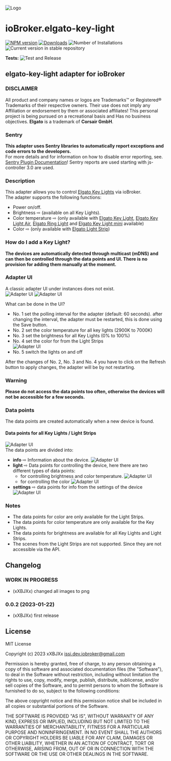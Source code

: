 ![Logo](admin/elgato-key-light.png)
# ioBroker.elgato-key-light

[![NPM version](https://img.shields.io/npm/v/iobroker.elgato-key-light.svg)](https://www.npmjs.com/package/iobroker.elgato-key-light)
[![Downloads](https://img.shields.io/npm/dm/iobroker.elgato-key-light.svg)](https://www.npmjs.com/package/iobroker.elgato-key-light)
![Number of Installations](https://iobroker.live/badges/elgato-key-light-installed.svg)
![Current version in stable repository](https://iobroker.live/badges/elgato-key-light-stable.svg)

**Tests:** ![Test and Release](https://github.com/xXBJXx/ioBroker.elgato-key-light/workflows/Test%20and%20Release/badge.svg)

## elgato-key-light adapter for ioBroker

### DISCLAIMER

All product and company names or logos are Trademarks™ or Registered® Trademarks of their respective owners. Their use does not imply any
Affiliation or endorsement by them or associated affiliates! This personal project is being pursued on a recreational basis and
Has no business objectives. **Elgato** is a trademark of **Corsair GmbH**.

### Sentry
**This adapter uses Sentry libraries to automatically report exceptions and code errors to the developers.**\
For more details and for information on how to disable error reporting, see.
[Sentry Plugin Documentation](https://github.com/ioBroker/plugin-sentry#plugin-sentry)! Sentry reports are used starting with js-controller 3.0
are used.

### Description
This adapter allows you to control [Elgato Key Lights](https://www.elgato.com/de/key-light) via ioBroker.\
The adapter supports the following functions:
* Power on/off.
* Brightness ⇨ (available on all Key Lights).
* Color temperature ⇨ (only available with [Elgato Key Light](https://www.elgato.com/de/key-light), [Elgato Key Light Air](https://www.elgato.com/de/key-light-air),
  [Elgato Ring Light](https://www.elgato.com/de/ring-light)
  and [Elgato Key Light mini](https://www.elgato.com/de/key-light-mini) available)
* Color ⇨ (only available with [Elgato Light Strip](https://www.elgato.com/de/light-strip))

### How do I add a Key Light?
**The devices are automatically detected through multicast (mDNS) and can then be controlled through the data points and UI.
There is no provision for adding them manually at the moment.**


### Adapter UI
A classic adapter UI under instances does not exist.\
![Adapter UI](admin/media/instances.png)
![Adapter UI](admin/media/elgato-key-light_UI.png)

What can be done in the UI?
* No. 1 set the polling interval for the adapter (default: 60 seconds).
  after changing the interval, the adapter must be restarted, this is done using the Save button.
* No. 2 set the color temperature for all key lights (2900K to 7000K)
* No. 3 set the brightness for all Key Lights (0% to 100%)
* No. 4 set the color for from the Light Strips\
  ![Adapter UI](admin/media/ColorPicker.png)
* No. 5 switch the lights on and off

After the changes of No. 2, No. 3 and No. 4 you have to click on the Refresh button to apply changes, the adapter will be
by not restarting.

### Warning
**Please do not access the data points too often, otherwise the devices will not be accessible for a few seconds.**

### Data points
The data points are created automatically when a new device is found.

#### Data points for all Key Lights / Light Strips
![Adapter UI](admin/media/ObjectsMain.png)\
The data points are divided into:
* **info** ⇨ Information about the device\.
  ![Adapter UI](admin/media/objects_Info.png)
* **light** ⇨ Data points for controlling the device, here there are two different types of data points:
  * for controlling brightness and color temperature.
    ![Adapter UI](admin/media/objects_light_colorTemp.png)
  * for controlling the color
    ![Adapter UI](admin/media/objects_light_color.png)
* **settings** ⇨ data points for info from the settings of the device
  ![Adapter UI](admin/media/objects_settings.png)

### Notes
* The data points for color are only available for the Light Strips.
* The data points for color temperature are only available for the Key Lights.
* The data points for brightness are available for all Key Lights and Light Strips.
* The scenes from the Light Strips are not supported. Since they are not accessible via the API.


## Changelog
<!--
    Placeholder for the next version (at the beginning of the line):
    ### **WORK IN PROGRESS**
-->
### **WORK IN PROGRESS**
* (xXBJXx) changed all images to png

### 0.0.2 (2023-01-22)
* (xXBJXx) first release

## License
MIT License

Copyright (c) 2023 xXBJXx <issi.dev.iobroker@gmail.com>

Permission is hereby granted, free of charge, to any person obtaining a copy
of this software and associated documentation files (the "Software"), to deal
in the Software without restriction, including without limitation the rights
to use, copy, modify, merge, publish, distribute, sublicense, and/or sell
copies of the Software, and to permit persons to whom the Software is
furnished to do so, subject to the following conditions:

The above copyright notice and this permission notice shall be included in all
copies or substantial portions of the Software.

THE SOFTWARE IS PROVIDED "AS IS", WITHOUT WARRANTY OF ANY KIND, EXPRESS OR
IMPLIED, INCLUDING BUT NOT LIMITED TO THE WARRANTIES OF MERCHANTABILITY,
FITNESS FOR A PARTICULAR PURPOSE AND NONINFRINGEMENT. IN NO EVENT SHALL THE
AUTHORS OR COPYRIGHT HOLDERS BE LIABLE FOR ANY CLAIM, DAMAGES OR OTHER
LIABILITY, WHETHER IN AN ACTION OF CONTRACT, TORT OR OTHERWISE, ARISING FROM,
OUT OF OR IN CONNECTION WITH THE SOFTWARE OR THE USE OR OTHER DEALINGS IN THE
SOFTWARE.
